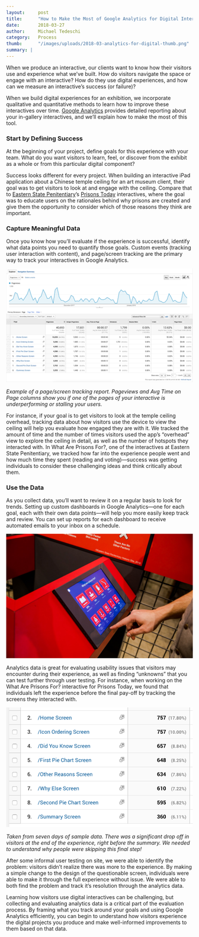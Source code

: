 ```yaml
---
layout:     post
title:      "How to Make the Most of Google Analytics for Digital Interactives"
date:       2018-03-27
author:     Michael Tedeschi
category:   Process
thumb:      "/images/uploads/2018-03-analytics-for-digital-thumb.png"
summary: |
---
```


When we produce an interactive, our clients want to know how their visitors use and experience what we’ve built. How do visitors navigate the space or engage with an interactive? How do they use digital experiences, and how can we measure an interactive’s success (or failure)?

When we build digital experiences for an exhibition, we incorporate qualitative and quantitative methods to learn how to improve these interactives over time. [Google Analytics](https://www.google.com/analytics/#?modal_active=none) provides detailed reporting about your in-gallery interactives, and we’ll explain how to make the most of this tool. 

### Start by Defining Success

At the beginning of your project, define goals for this experience with your team. What do you want visitors to learn, feel, or discover from the exhibit as a whole or from this particular digital component?

Success looks different for every project. When building an interactive iPad application about a Chinese temple ceiling for an art museum client, their goal was to get visitors to look at and engage with the ceiling. Compare that to [Eastern State Penitentiary](https://www.easternstate.org/)’s [Prisons Today](http://interactivemechanics.com/work/prisons-today/) interactives, where the goal was to educate users on the rationales behind why prisons are created and give them the opportunity to consider which of those reasons they think are important.

### Capture Meaningful Data

Once you know how you’ll evaluate if the experience is successful, identify what data points you need to quantify those goals. Custom events (tracking user interaction with content), and page/screen tracking are the primary way to track your interactives in Google Analytics. 

![Page/Screen Tracking](/images/uploads/2018-03-analytics-for-digital.png)

*Example of a page/screen tracking report. Pageviews and Avg Time on Page columns show you if one of the pages of your interactive is underperforming or stalling your users.*

For instance, if your goal is to get visitors to look at the temple ceiling overhead, tracking data about how visitors use the device to view the ceiling will help you evaluate how engaged they are with it. We tracked the amount of time and the number of times visitors used the app’s “overhead” view to explore the ceiling in detail, as well as the number of hotspots they interacted with. In What Are Prisons For?, one of the interactives at Eastern State Penitentiary, we tracked how far into the experience people went and how much time they spent (reading and voting)—success was getting individuals to consider these challenging ideas and think critically about them.

### Use the Data
As you collect data, you’ll want to review it on a regular basis to look for trends. Setting up custom dashboards in Google Analytics—one for each goal, each with their own data points—will help you more easily keep track and review. You can set up reports for each dashboard to receive automated emails to your inbox on a schedule.

![Page/Screen Tracking](/images/uploads/2018-03-analytics-for-digital2.jpg)

Analytics data is great for evaluating usability issues that visitors may encounter during their experience, as well as finding “unknowns” that you can test further through user testing. For instance, when working on the What Are Prisons For? interactive for Prisons Today, we found that individuals left the experience before the final pay-off by tracking the screens they interacted with. 

![Page/Screen Tracking](/images/uploads/2018-03-analytics-for-digital3.png)

*Taken from seven days of sample data. There was a significant drop off in visitors at the end of the experience, right before the summary. We needed to understand why people were skipping this final step!*

After some informal user testing on site, we were able to identify the problem: visitors didn’t realize there was more to the experience. By making a simple change to the design of the questionable screen, individuals were able to make it through the full experience without issue. We were able to both find the problem and track it’s resolution through the analytics data.

Learning how visitors use digital interactives can be challenging, but collecting and evaluating analytics data is a critical part of the evaluation process. By framing what you track around your goals and using Google Analytics efficiently, you can begin to understand how visitors experience the digital projects you produce and make well-informed improvements to them based on that data.
